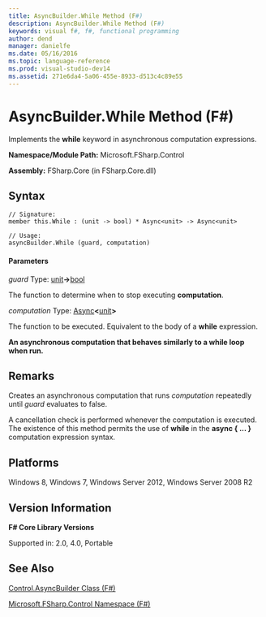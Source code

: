 ```yaml
---
title: AsyncBuilder.While Method (F#)
description: AsyncBuilder.While Method (F#)
keywords: visual f#, f#, functional programming
author: dend
manager: danielfe
ms.date: 05/16/2016
ms.topic: language-reference
ms.prod: visual-studio-dev14
ms.assetid: 271e6da4-5a06-455e-8933-d513c4c89e55 
---
```


# AsyncBuilder.While Method (F#)

Implements the **while** keyword in asynchronous computation expressions.

**Namespace/Module Path:** Microsoft.FSharp.Control

**Assembly:** FSharp.Core (in FSharp.Core.dll)


## Syntax

```
// Signature:
member this.While : (unit -> bool) * Async<unit> -> Async<unit>

// Usage:
asyncBuilder.While (guard, computation)
```

#### Parameters
*guard*
Type: [unit](http://msdn.microsoft.com/en-us/library/00b837c2-6c8a-483a-87d3-0479c64037a7)**-&gt;**[bool](http://msdn.microsoft.com/en-us/library/89c0cf9c-49ce-4207-a3be-555851a67dd5)


The function to determine when to stop executing **computation**.


*computation*
Type: [Async](http://msdn.microsoft.com/en-us/library/e0b28ea2-dea5-4021-b2b9-d7d4761babde)**&lt;**[unit](http://msdn.microsoft.com/en-us/library/00b837c2-6c8a-483a-87d3-0479c64037a7)**&gt;**


The function to be executed. Equivalent to the body of a **while** expression.



**An asynchronous computation that behaves similarly to a while loop when run.**
## Remarks
Creates an asynchronous computation that runs *computation* repeatedly until *guard* evaluates to false.

A cancellation check is performed whenever the computation is executed. The existence of this method permits the use of **while** in the **async { ... }** computation expression syntax.


## Platforms
Windows 8, Windows 7, Windows Server 2012, Windows Server 2008 R2


## Version Information
**F# Core Library Versions**

Supported in: 2.0, 4.0, Portable




## See Also
[Control.AsyncBuilder Class &#40;F&#35;&#41;](Control.AsyncBuilder-Class-%5BFSharp%5D.md)

[Microsoft.FSharp.Control Namespace &#40;F&#35;&#41;](Microsoft.FSharp.Control-Namespace-%5BFSharp%5D.md)

